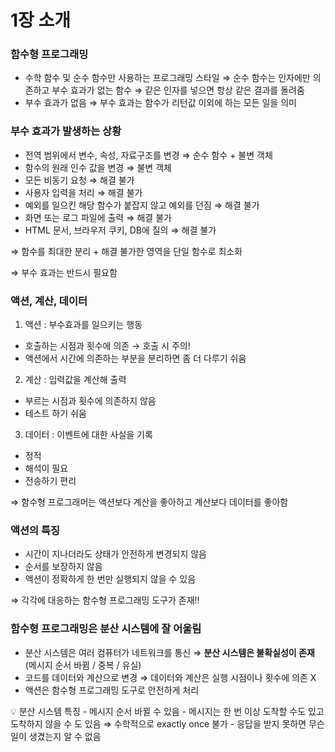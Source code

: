 # 1장 소개

### 함수형 프로그래밍

- 수학 함수 및 순수 함수만 사용하는 프로그래밍 스타일
  ⇒ 순수 함수는 인자에만 의존하고 부수 효과가 없는 함수
  ⇒ 같은 인자를 넣으면 항상 같은 결과를 돌려줌
- 부수 효과가 없음
  ⇒ 부수 효과는 함수가 리턴값 이외에 하는 모든 일을 의미

### 부수 효과가 발생하는 상황

- 전역 범위에서 변수, 속성, 자료구조를 변경 ⇒ 순수 함수 + 불변 객체
- 함수의 원래 인수 값을 변경 ⇒ 불변 객체
- 모든 비동기 요청 ⇒ 해결 불가
- 사용자 입력을 처리 ⇒ 해결 불가
- 예외를 일으킨 해당 함수가 붙잡지 않고 예외를 던짐 ⇒ 해결 불가
- 화면 또는 로그 파일에 출력 ⇒ 해결 불가
- HTML 문서, 브라우저 쿠키, DB에 질의 ⇒ 해결 불가

⇒ 함수를 최대한 분리 + 해결 불가한 영역을 단일 함수로 최소화

⇒ 부수 효과는 반드시 필요함

### 액션, 계산, 데이터

1. 액션 : 부수효과를 일으키는 행동

- 호출하는 시점과 횟수에 의존 → 호출 시 주의!
- 액션에서 시간에 의존하는 부분을 분리하면 좀 더 다루기 쉬움

2. 계산 : 입력값을 계산해 출력

- 부르는 시점과 횟수에 의존하지 않음
- 테스트 하기 쉬움

3. 데이터 : 이벤트에 대한 사실을 기록

- 정적
- 해석이 필요
- 전송하기 편리

⇒ 함수형 프로그래머는 액션보다 계산을 좋아하고 계산보다 데이터를 좋아함

### 액션의 특징

- 시간이 지나더라도 상태가 안전하게 변경되지 않음
- 순서를 보장하지 않음
- 액션이 정확하게 한 번만 실행되지 않을 수 있음

⇒ 각각에 대응하는 함수형 프로그래밍 도구가 존재!!

### 함수형 프로그래밍은 분산 시스템에 잘 어울림

- 분산 시스템은 여러 컴퓨터가 네트워크를 통신
  ⇒ **분산 시스템은 불확실성이 존재** (메시지 순서 바뀜 / 중복 / 유실)
- 코드를 데이터와 계산으로 변경
  ⇒ 데이터와 계산은 실행 시점이나 횟수에 의존 X
- 액션은 함수형 프로그래밍 도구로 안전하게 처리

<aside>
💡 분산 시스템 특징
- 메시지 순서 바뀔 수 있음
- 메시지는 한 번 이상 도착할 수도 있고 도착하지 않을 수 도 있음
 ⇒ 수학적으로 exactly once 불가
- 응답을 받지 못하면 무슨 일이 생겼는지 알 수 없음

</aside>
